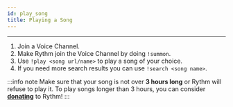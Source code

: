 ```yaml
---
id: play_song
title: Playing a Song
---
```


-----
1. Join a Voice Channel.
2. Make Rythm join the Voice Channel by doing `!summon`.
3. Use `!play <song url/name>` to play a song of your choice.
4. If you need more search results you can use `!search <song name>`.

:::info note
Make sure that your song is not over **3 hours long** or Rythm will refuse to play it. To play songs longer than 3 hours, you can consider [**donating**](https://rythmbot.co/donate?do) to Rythm!
:::